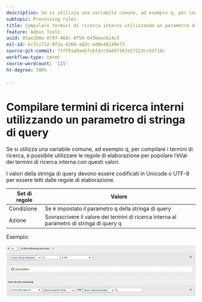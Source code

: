 ```yaml
---
description: Se si utilizza una variabile comune, ad esempio q, per compilare i termini di ricerca, è possibile utilizzare le regole di elaborazione per popolare l’eVar dei termini di ricerca interna con questi valori.
subtopic: Processing rules
title: Compilare termini di ricerca interni utilizzando un parametro di stringa di query
feature: Admin Tools
uuid: 05ae2b0a-8797-468c-8f59-643beac614c5
exl-id: bc7cc712-0f2a-4260-a82c-ad0e48149e73
source-git-commit: 71ff81a0ae67c6f4cc9a8df567e27223cc63f18c
workflow-type: tm+mt
source-wordcount: '115'
ht-degree: 100%

---
```


# Compilare termini di ricerca interni utilizzando un parametro di stringa di query

Se si utilizza una variabile comune, ad esempio q, per compilare i termini di ricerca, è possibile utilizzare le regole di elaborazione per popolare l’eVar dei termini di ricerca interna con questi valori.

I valori della stringa di query devono essere codificati in Unicode o UTF-8 per essere letti dalle regole di elaborazione.

| Set di regole | Valore |
|---|---|
| Condizione | Se è impostato il parametro q della stringa di query |
| Azione | Sovrascrivere il valore dei termini di ricerca interna al parametro di stringa di query q |

Esempio:

![](assets/populate-internal-search-terms.png)
